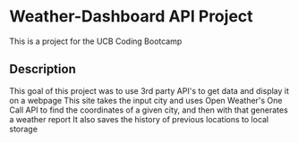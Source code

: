 # Weather-Dashboard API Project

This is a project for the UCB Coding Bootcamp

## Description

This goal of this project was to use 3rd party API's to get data and display it on a webpage
This site takes the input city and uses Open Weather's One Call API to find the coordinates of a given city, and then with that generates a weather report
It also saves the history of previous locations to local storage

